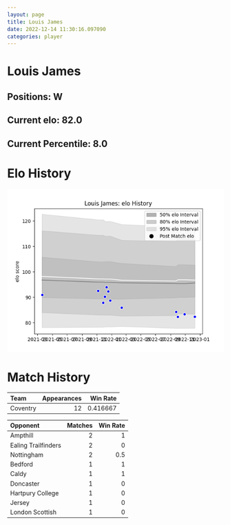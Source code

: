 ```yaml
---  
layout: page  
title: Louis James  
date: 2022-12-14 11:30:16.097090  
categories: player  
---
```

# Louis James

## Positions: W

## Current elo: 82.0

## Current Percentile: 8.0

# Elo History


![elo history](history_LouisJames.png)
# Match History


| Team     |   Appearances |   Win Rate |
|:---------|--------------:|-----------:|
| Coventry |            12 |   0.416667 |

| Opponent            |   Matches |   Win Rate |
|:--------------------|----------:|-----------:|
| Ampthill            |         2 |        1   |
| Ealing Trailfinders |         2 |        0   |
| Nottingham          |         2 |        0.5 |
| Bedford             |         1 |        1   |
| Caldy               |         1 |        1   |
| Doncaster           |         1 |        0   |
| Hartpury College    |         1 |        0   |
| Jersey              |         1 |        0   |
| London Scottish     |         1 |        0   |